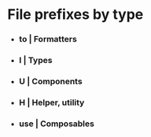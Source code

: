 # File prefixes by type

- ### to | Formatters
- ### I | Types
- ### U | Components
- ### H | Helper, utility
- ### use | Composables
